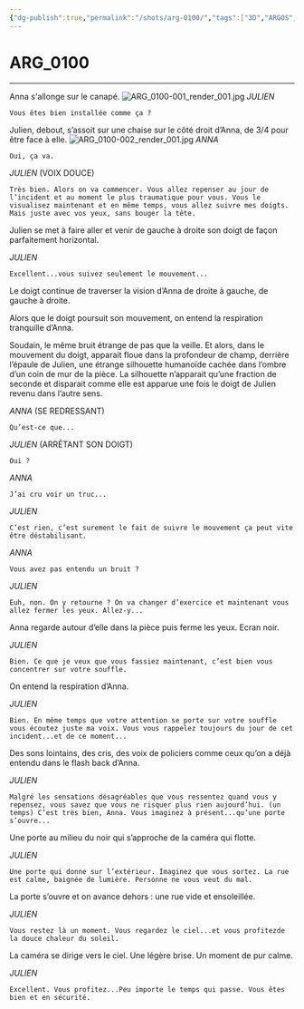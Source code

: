 ```yaml
---
{"dg-publish":true,"permalink":"/shots/arg-0100/","tags":["3D","ARGOS","Shots"]}
---
```



# ARG_0100
---
Anna s'allonge sur le canapé.
![ARG_0100-001_render_001.jpg](/img/user/images/ARG_0100-001_render_001.jpg)
*JULIEN* 
```
Vous êtes bien installée comme ça ? 
```

Julien, debout, s’assoit sur une chaise sur le côté droit d’Anna, de 3/4 pour être face à elle. 
![ARG_0100-002_render_001.jpg](/img/user/images/ARG_0100-002_render_001.jpg)
*ANNA* 
```
Oui, ça va. 
```
*JULIEN* (VOIX DOUCE) 
```
Très bien. Alors on va commencer. Vous allez repenser au jour de l’incident et au moment le plus traumatique pour vous. Vous le visualisez maintenant et en même temps, vous allez suivre mes doigts. Mais juste avec vos yeux, sans bouger la tête. 
```

Julien se met à faire aller et venir de gauche à droite son doigt de façon parfaitement horizontal. 

*JULIEN* 
```
Excellent...vous suivez seulement le mouvement... 
```

Le doigt continue de traverser la vision d’Anna de droite à gauche, de gauche à droite. 

Alors que le doigt poursuit son mouvement, on entend la respiration tranquille d’Anna. 

Soudain, le même bruit étrange de pas que la veille. Et alors, dans le mouvement du doigt, apparait floue dans la profondeur de champ, derrière l’épaule de Julien, une étrange silhouette humanoïde cachée dans l’ombre d’un coin de mur de la pièce. La silhouette n’apparait qu’une fraction de seconde et disparait comme elle est apparue une fois le doigt de Julien revenu dans l’autre sens. 

*ANNA* (SE REDRESSANT) 
```
Qu’est-ce que... 
```

*JULIEN* (ARRÊTANT SON DOIGT) 
```
Oui ? 
```

*ANNA* 
```
J’ai cru voir un truc... 
```

*JULIEN* 
```
C’est rien, c’est surement le fait de suivre le mouvement ça peut vite être déstabilisant. 
```

*ANNA* 
```
Vous avez pas entendu un bruit ?
```

*JULIEN* 
```
Euh, non. On y retourne ? On va changer d’exercice et maintenant vous allez fermer les yeux. Allez-y... 
```

Anna regarde autour d’elle dans la pièce puis ferme les yeux. Ecran noir. 

*JULIEN* 
```
Bien. Ce que je veux que vous fassiez maintenant, c’est bien vous concentrer sur votre souffle. 
```

On entend la respiration d’Anna. 

*JULIEN* 
```
Bien. En même temps que votre attention se porte sur votre souffle vous écoutez juste ma voix. Vous vous rappelez toujours du jour de cet incident...et de ce moment... 
```

Des sons lointains, des cris, des voix de policiers comme ceux qu’on a déjà entendu dans le flash back d’Anna. 

*JULIEN* 
```
Malgré les sensations désagréables que vous ressentez quand vous y repensez, vous savez que vous ne risquer plus rien aujourd’hui. (un temps) C’est très bien, Anna. Vous imaginez à présent...qu’une porte s’ouvre... 
```

Une porte au milieu du noir qui s’approche de la caméra qui flotte. 

*JULIEN* 
```
Une porte qui donne sur l’extérieur. Imaginez que vous sortez. La rue est calme, baignée de lumière. Personne ne vous veut du mal. 
```

La porte s’ouvre et on avance dehors : une rue vide et ensoleillée. 

*JULIEN* 
```
Vous restez là un moment. Vous regardez le ciel...et vous profitezde la douce chaleur du soleil. 
```

La caméra se dirige vers le ciel. Une légère brise. Un moment de pur calme. 

*JULIEN* 
```
Excellent. Vous profitez...Peu importe le temps qui passe. Vous êtes bien et en sécurité. 
```

